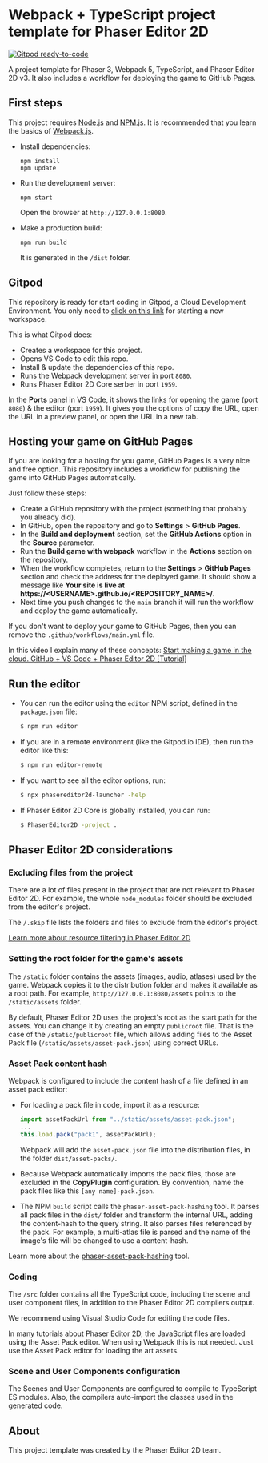 # Webpack + TypeScript project template for Phaser Editor 2D

[![Gitpod ready-to-code](https://img.shields.io/badge/Gitpod-ready--to--code-908a85?logo=gitpod)](https://gitpod.io/#https://github.com/PhaserEditor2D/starter-template-webpack)

A project template for Phaser 3, Webpack 5, TypeScript, and Phaser Editor 2D v3.
It also includes a workflow for deploying the game to GitHub Pages.

## First steps

This project requires [Node.js](https://nodejs.org) and [NPM.js](https://www.npmjs.com). It is recommended that you learn the basics of [Webpack.js](https://webpack.js.org).

* Install dependencies:

    ```
    npm install
    npm update
    ```

* Run the development server:

    ```
    npm start
    ```

    Open the browser at `http://127.0.0.1:8080`.

* Make a production build:

    ```
    npm run build
    ```

    It is generated in the `/dist` folder.

## Gitpod

This repository is ready for start coding in Gitpod, a Cloud Development Environment. You only need to [click on this link](https://gitpod.io/#https://github.com/PhaserEditor2D/starter-template-webpack) for starting a new workspace.

This is what Gitpod does:

- Creates a workspace for this project.
- Opens VS Code to edit this repo.
- Install & update the dependencies of this repo.
- Runs the Webpack development server in port `8080`.
- Runs Phaser Editor 2D Core serber in port `1959`.

In the **Ports** panel in VS Code, it shows the links for opening the game (port `8080`) & the editor (port `1959`). It gives you the options of copy the URL, open the URL in a preview panel, or open the URL in a new tab.

## Hosting your game on GitHub Pages

If you are looking for a hosting for you game, GitHub Pages is a very nice and free option.
This repository includes a workflow for publishing the game into GitHub Pages automatically.

Just follow these steps:

* Create a GitHub repository with the project (something that probably you already did).
* In GitHub, open the repository and go to **Settings** > **GitHub Pages**.
* In the **Build and deployment** section, set the **GitHub Actions** option in the **Source** parameter.
* Run the **Build game with webpack** workflow in the **Actions** section on the repository.
* When the workflow completes, return to the **Settings** > **GitHub Pages** section and check the address for the deployed game. It should show a message like **Your site is live at https://\<USERNAME>.github.io/<REPOSITORY_NAME>/**.
* Next time you push changes to the `main` branch it will run the workflow and deploy the game automatically.

If you don't want to deploy your game to GitHub Pages, then you can remove the `.github/workflows/main.yml` file.

In this video I explain many of these concepts: [Start making a game in the cloud. GitHub + VS Code + Phaser Editor 2D [Tutorial]](https://www.youtube.com/watch?v=lndU7UAjzgo&t=183s)

## Run the editor

* You can run the editor using the `editor` NPM script, defined in the `package.json` file:

    ```bash
    $ npm run editor
    ```

* If you are in a remote environment (like the Gitpod.io IDE), then run the editor like this:

    ```bash
    $ npm run editor-remote
    ```

* If you want to see all the editor options, run:

    ```bash
    $ npx phasereditor2d-launcher -help
    ```

* If Phaser Editor 2D Core is globally installed, you can run:

    ```bash
    $ PhaserEditor2D -project .
    ```

## Phaser Editor 2D considerations

### Excluding files from the project

There are a lot of files present in the project that are not relevant to Phaser Editor 2D. For example, the whole `node_modules` folder should be excluded from the editor's project.

The `/.skip` file lists the folders and files to exclude from the editor's project. 

[Learn more about resource filtering in Phaser Editor 2D](https://help.phasereditor2d.com/v3/misc/resources-filtering.html)

### Setting the root folder for the game's assets

The `/static` folder contains the assets (images, audio, atlases) used by the game. Webpack copies it to the distribution folder and makes it available as a root path. For example, `http://127.0.0.1:8080/assets` points to the `/static/assets` folder.

By default, Phaser Editor 2D uses the project's root as the start path for the assets. You can change it by creating an empty `publicroot` file. That is the case of the `/static/publicroot` file, which allows adding files to the Asset Pack file (`/static/assets/asset-pack.json`) using correct URLs.

### Asset Pack content hash

Webpack is configured to include the content hash of a file defined in an asset pack editor:

* For loading a pack file in code, import it as a resource:
    ```javascript
    import assetPackUrl from "../static/assets/asset-pack.json";
    ...
    this.load.pack("pack1", assetPackUrl);
    ```
    Webpack will add the `asset-pack.json` file into the distribution files, in the folder `dist/asset-packs/`.

* Because Webpack automatically imports the pack files, those are excluded in the **CopyPlugin** configuration. By convention, name the pack files like this `[any name]-pack.json`.

* The NPM `build` script calls the `phaser-asset-pack-hashing` tool. It parses all pack files in the `dist/` folder and transform the internal URL, adding the content-hash to the query string. It also parses files referenced by the pack. For example, a multi-atlas file is parsed and the name of the image's file will be changed to use a content-hash.

Learn more about the [phaser-asset-pack-hashing](https://www.npmjs.com/package/phaser-asset-pack-hashing) tool.

### Coding

The `/src` folder contains all the TypeScript code, including the scene and user component files, in addition to the Phaser Editor 2D compilers output.

We recommend using Visual Studio Code for editing the code files.

In many tutorials about Phaser Editor 2D, the JavaScript files are loaded using the Asset Pack editor. When using Webpack this is not needed. Just use the Asset Pack editor for loading the art assets.

### Scene and User Components configuration

The Scenes and User Components are configured to compile to TypeScript ES modules. Also, the compilers auto-import the classes used in the generated code.

## About

This project template was created by the Phaser Editor 2D team.
